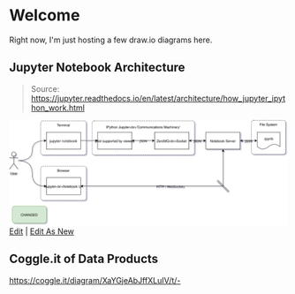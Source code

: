 # Welcome

Right now, I'm just hosting a few draw.io diagrams here.


## Jupyter Notebook Architecture
>Source: https://jupyter.readthedocs.io/en/latest/architecture/how_jupyter_ipython_work.html

![Diagram](jupyter_notebook_architecture.svg)
<a href="https://www.draw.io/#Hpanningforbacon%2Fpanningforbacon.github.io%2Fmaster%2Fjupyter_notebook_architecture.drawio" target="_blank">Edit</a> | <a href="https://www.draw.io/#Uhttps%3A%2F%2Fpanningforbacon.github.io%2Fjupyter_notebook_architecture.svg" target="_blank">Edit As New</a>

## Coggle.it of Data Products
https://coggle.it/diagram/XaYGjeAbJffXLuIV/t/-
